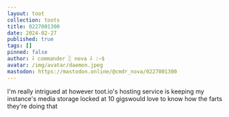 ```yaml
---
layout: toot
collection: toots
title: 0227001300
date: 2024-02-27
published: true
tags: []
pinned: false
author: ⸸ commander ░ nova ⸸ :~$
avatar: /img/avatar/daemon.jpeg
mastodon: https://mastodon.online/@cmdr_nova/0227001300
---
```


I'm really intrigued at however toot.io's hosting service is keeping my instance's media storage locked at 10 gigswould love to know how the farts they're doing that
